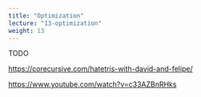 ```yaml
---
title: "Optimization"
lecture: "13-optimization"
weight: 13
---
```



TODO 

https://corecursive.com/hatetris-with-david-and-felipe/


https://www.youtube.com/watch?v=c33AZBnRHks
